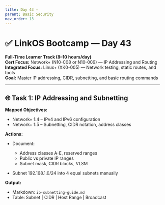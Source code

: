 ```yaml
---
title: Day 43 –
parent: Basic Security
nav_order: 13
---
```

# ✅ LinkOS Bootcamp — Day 43

**Full-Time Learner Track (8–10 hours/day)**  
**Cert Focus:** Network+ (N10-008 or N10-009) — IP Addressing and Routing  
**Integrated Focus:** Linux+ (XK0-005) — Network testing, static routes, and tools  
**Goal:** Master IP addressing, CIDR, subnetting, and basic routing commands

---

## 🌐 Task 1: IP Addressing and Subnetting

**Mapped Objectives:**  
- Network+ 1.4 – IPv4 and IPv6 configuration  
- Network+ 1.5 – Subnetting, CIDR notation, address classes

**Actions:**  
- Document:
  - Address classes A-E, reserved ranges  
  - Public vs private IP ranges  
  - Subnet mask, CIDR blocks, VLSM

- Subnet 192.168.1.0/24 into 4 equal subnets manually

**Output:**  
- Markdown: `ip-subnetting-guide.md`  
- Table: Subnet | CIDR | Host Range | Broadcast

